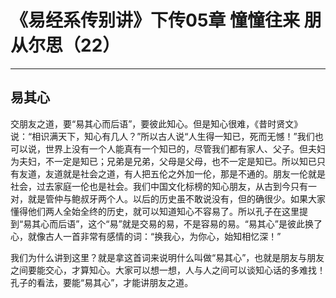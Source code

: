 # 《易经系传别讲》下传05章 憧憧往来 朋从尔思（22）

------

## 易其心

交朋友之道，要“易其心而后语”，要彼此知心。但是知心很难，《昔时贤文》说：“相识满天下，知心有几人？”所以古人说“人生得一知已，死而无憾！”我们也可以说，世界上没有一个人能真有一个知已的，尽管我们都有家人、父子。但夫妇为夫妇，不一定是知已；兄弟是兄弟，父母是父母，也不一定是知已。所以知已只有友道，友道就是社会之道，有人把五伦之外加一伦，那是不通的。朋友一伦就是社会，过去家庭一伦也是社会。我们中国文化标榜的知心朋友，从古到今只有一对，就是管仲与鲍叔牙两个人。以后的历史虽不敢说没有，但的确很少。如果大家懂得他们两人全始全终的历史，就可以知道知心不容易了。所以孔子在这里提到“易其心而后语”，这个“易”就是交易的易，不是容易的易。“易其心”是彼此换了心，就像古人一首非常有感情的词：“换我心，为你心，始知相忆深！”

我们为什么讲到这里？就是拿这首词来说明什么叫做“易其心”，也就是朋友与朋友之间要能交心，才算知心。大家可以想一想，人与人之间可以谈知心话的多难找！孔子的看法，要能“易其心”，才能讲朋友之道。